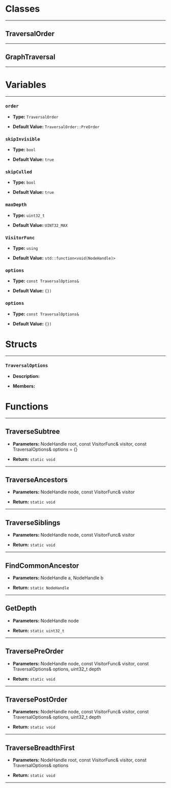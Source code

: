 # Classes
---

## TraversalOrder
---



## GraphTraversal
---




# Variables
---

### `order`

- **Type:** `TraversalOrder`

- **Default Value:** `TraversalOrder::PreOrder`



### `skipInvisible`

- **Type:** `bool`

- **Default Value:** `true`



### `skipCulled`

- **Type:** `bool`

- **Default Value:** `true`



### `maxDepth`

- **Type:** `uint32_t`

- **Default Value:** `UINT32_MAX`



### `VisitorFunc`

- **Type:** `using`

- **Default Value:** `std::function<void(NodeHandle)>`



### `options`

- **Type:** `const TraversalOptions&`

- **Default Value:** `{})`



### `options`

- **Type:** `const TraversalOptions&`

- **Default Value:** `{})`




# Structs
---

### `TraversalOptions`

- **Description:** 

- **Members:**




# Functions
---

## TraverseSubtree



- **Parameters:** NodeHandle root, const VisitorFunc& visitor, 
                               const TraversalOptions& options = {}

- **Return:** `static void`

---

## TraverseAncestors



- **Parameters:** NodeHandle node, const VisitorFunc& visitor

- **Return:** `static void`

---

## TraverseSiblings



- **Parameters:** NodeHandle node, const VisitorFunc& visitor

- **Return:** `static void`

---

## FindCommonAncestor



- **Parameters:** NodeHandle a, NodeHandle b

- **Return:** `static NodeHandle`

---

## GetDepth



- **Parameters:** NodeHandle node

- **Return:** `static uint32_t`

---

## TraversePreOrder



- **Parameters:** NodeHandle node, const VisitorFunc& visitor, 
                                const TraversalOptions& options, uint32_t depth

- **Return:** `static void`

---

## TraversePostOrder



- **Parameters:** NodeHandle node, const VisitorFunc& visitor,
                                 const TraversalOptions& options, uint32_t depth

- **Return:** `static void`

---

## TraverseBreadthFirst



- **Parameters:** NodeHandle root, const VisitorFunc& visitor,
                                    const TraversalOptions& options

- **Return:** `static void`

---
